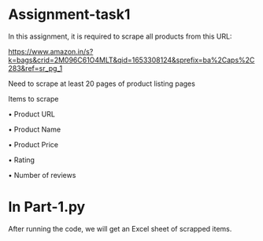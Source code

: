 # Assignment-task1
In this assignment, it is required to scrape all products from this URL: 

https://www.amazon.in/s?k=bags&crid=2M096C61O4MLT&qid=1653308124&sprefix=ba%2Caps%2C283&ref=sr_pg_1


Need to scrape at least 20 pages of product listing pages


Items to scrape

• Product URL

• Product Name

• Product Price

• Rating

• Number of reviews
# In Part-1.py

After running the code, we will get an Excel sheet of scrapped items.

